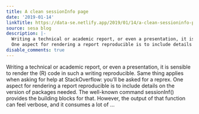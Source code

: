 ```yaml
---
title: A clean sessionInfo page
date: '2019-01-14'
linkTitle: https://data-se.netlify.app/2019/01/14/a-clean-sessioninfo-page/
source: sesa blog
description: |-
  Writing a technical or academic report, or even a presentation, it is sensible to render the (R) code in such a writing reproducible. Same thing applies when asking for help at StackOverflow: you’ll be asked for a reprex.
  One aspect for rendering a report reproducible is to include details on the version of packages needed. The well-known command sessionInf() provides the building blocks for that. However, the output of that function can feel verbose, and it consumes a lot of ...
disable_comments: true
---
```

Writing a technical or academic report, or even a presentation, it is sensible to render the (R) code in such a writing reproducible. Same thing applies when asking for help at StackOverflow: you’ll be asked for a reprex.
One aspect for rendering a report reproducible is to include details on the version of packages needed. The well-known command sessionInf() provides the building blocks for that. However, the output of that function can feel verbose, and it consumes a lot of ...
